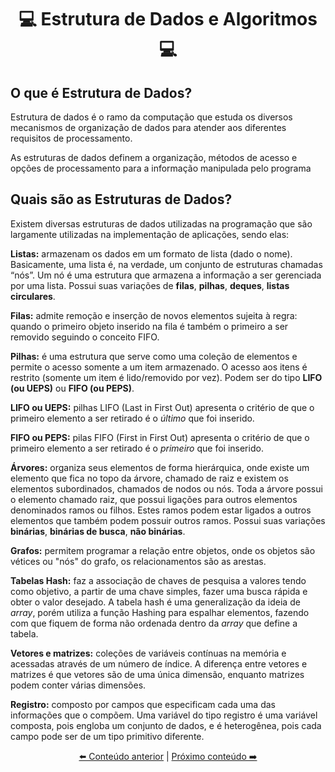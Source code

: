 # <p align="center"> 💻 Estrutura de Dados e Algoritmos 💻

## O que é Estrutura de Dados?
Estrutura de dados é o ramo da computação que estuda os diversos mecanismos de organização de dados para atender aos diferentes requisitos de processamento.

As estruturas de dados definem a organização, métodos de acesso e opções de processamento para a informação manipulada pelo programa

## Quais são as Estruturas de Dados?
Existem diversas estruturas de dados utilizadas na programação que são largamente utilizadas na implementação de aplicações, sendo elas: 

**Listas:** armazenam os dados em um formato de lista (dado o nome). Basicamente, uma lista é, na verdade, um conjunto de estruturas chamadas “nós”. Um nó é uma estrutura que armazena a informação a ser gerenciada por uma lista. Possui suas variações de **filas**, **pilhas**, **deques**, **listas circulares**.

**Filas:** admite remoção e inserção de novos elementos sujeita à regra: quando o primeiro objeto inserido na fila é também o primeiro a ser removido seguindo o conceito FIFO.

**Pilhas:** é uma estrutura que serve como uma coleção de elementos e permite o acesso somente a um item armazenado. O acesso aos itens é restrito (somente um item é lido/removido por vez). Podem ser do tipo **LIFO (ou UEPS)** ou **FIFO (ou PEPS)**.

**LIFO ou UEPS:** pilhas LIFO (Last in First Out) apresenta o critério de que o primeiro elemento a ser retirado é o *último* que foi inserido.

**FIFO ou PEPS:** pilas FIFO (First in First Out) apresenta o critério de que o primeiro elemento a ser retirado é o *primeiro* que foi inserido.

**Árvores:** organiza seus elementos de forma hierárquica, onde existe um elemento que fica no topo da árvore, chamado de raiz e existem os elementos subordinados, chamados de nodos ou nós. Toda a árvore possui o elemento chamado raiz, que possui ligações para outros elementos denominados ramos ou filhos. Estes ramos podem estar ligados a outros elementos que também podem possuir outros ramos. Possui suas variações **binárias**, **binárias de busca**, **não binárias**. 

**Grafos:** permitem programar a relação entre objetos, onde os objetos são vétices ou "nós" do grafo, os relacionamentos são as arestas.

**Tabelas Hash:** faz a associação de chaves de pesquisa a valores tendo como objetivo, a partir de uma chave simples, fazer uma busca rápida e obter o valor desejado. A tabela hash é uma generalização da ideia de *array*, porém utiliza a função Hashing para espalhar elementos, fazendo com que fiquem de forma não ordenada dentro da *array* que define a tabela.

**Vetores e matrizes:** coleções de variáveis contínuas na memória e acessadas através de um número de índice. A diferença entre vetores e matrizes é que vetores são de uma única dimensão, enquanto matrizes podem conter várias dimensões. 

**Registro:** composto por campos que especificam cada uma das informações que o compõem. Uma variável do tipo registro é uma variável composta, pois engloba um conjunto de dados, e é heterogênea, pois cada campo pode ser de um tipo primitivo diferente. 

[<p align="center"> ⬅️ Conteúdo anterior](https://github.com/vitoriadevalois/java-developer-bootcamp/blob/main/conteudos/logica-programacao.md) | [Próximo conteúdo ➡️](https://github.com/vitoriadevalois/java-developer-bootcamp/blob/main/conteudos/git-github.md)
